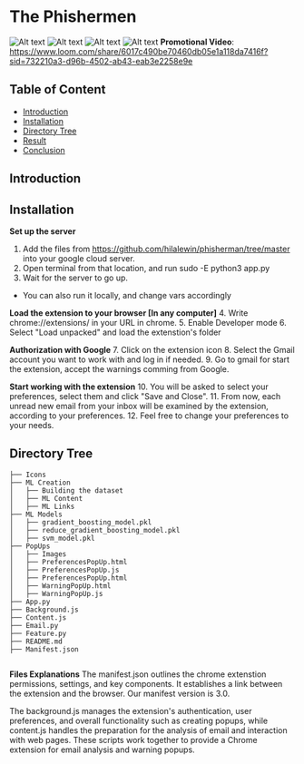 # The Phishermen

![Alt text](image.png)
![Alt text](image-1.png)
![Alt text](image-2.png)
![Alt text](image-3.png)
**Promotional Video**: 
https://www.loom.com/share/6017c490be70460db05e1a118da7416f?sid=732210a3-d96b-4502-ab43-eab3e2258e9e

## Table of Content
  * [Introduction](#introduction)
  * [Installation](#installation)
  * [Directory Tree](#directory-tree)
  * [Result](#result)
  * [Conclusion](#conclusion)

## Introduction

## Installation
**Set up the server**
1. Add the files from https://github.com/hilalewin/phisherman/tree/master into your google cloud server.
2. Open terminal from that location, and run sudo -E python3 app.py
3. Wait for the server to go up.
* You can also run it locally, and change vars accordingly 

**Load the extension to your browser [In any computer]**
4. Write chrome://extensions/ in your URL in chrome.
5. Enable Developer mode
6. Select "Load unpacked" and load the extenstion's folder
 
**Authorization with Google**
7. Click on the extension icon
8. Select the Gmail account you want to work with and log in if needed.
9. Go to gmail for start the extension, accept the warnings comming from Google.

**Start working with the extension**
10. You will be asked to select your preferences, select them and click "Save and Close".
11. From now, each unread new email from your inbox will be examined by the extension, according to your preferences.
12. Feel free to change your preferences to your needs.

## Directory Tree
```
├── Icons
├── ML Creation
│   ├── Building the dataset
│   ├── ML Content
│   ├── ML Links
├── ML Models
│   ├── gradient_boosting_model.pkl
│   ├── reduce_gradient_boosting_model.pkl
│   ├── svm_model.pkl
├── PopUps
│   ├── Images
│   ├── PreferencesPopUp.html
│   ├── PreferencesPopUp.js
│   ├── PreferencesPopUp.html
│   ├── WarningPopUp.html
│   ├── WarningPopUp.js
├── App.py
├── Background.js
├── Content.js
├── Email.py
├── Feature.py
├── README.md
├── Manifest.json


```


**Files Explanations**
The manifest.json outlines the chrome extenstion permissions, settings, and key components. It establishes a link between the extension and the browser. Our manifest version is 3.0.

The background.js manages the extension's authentication, user preferences, and overall functionality such as creating popups, while content.js handles the preparation for the analysis of email and interaction with web pages. These scripts work together to provide a Chrome extension for email analysis and warning popups.

